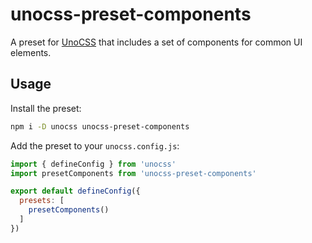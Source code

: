 # unocss-preset-components

A preset for [UnoCSS](https://github.com/antfu/unocss) that includes a set of components for common UI elements.

## Usage

Install the preset:

```bash
npm i -D unocss unocss-preset-components
```

Add the preset to your `unocss.config.js`:

```js
import { defineConfig } from 'unocss'
import presetComponents from 'unocss-preset-components'

export default defineConfig({
  presets: [
    presetComponents()
  ]
})
```
